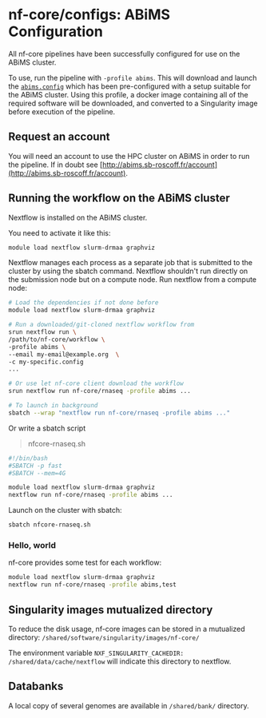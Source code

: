 # nf-core/configs: ABiMS Configuration

All nf-core pipelines have been successfully configured for use on the ABiMS cluster.

To use, run the pipeline with `-profile abims`. This will download and launch the [`abims.config`](../conf/abims.config) which has been pre-configured with a setup suitable for the ABiMS cluster. Using this profile, a docker image containing all of the required software will be downloaded, and converted to a Singularity image before execution of the pipeline.

## Request an account

You will need an account to use the HPC cluster on ABiMS in order
to run the pipeline. If in doubt see [http://abims.sb-roscoff.fr/account](http://abims.sb-roscoff.fr/account).

## Running the workflow on the ABiMS cluster

Nextflow is installed on the ABiMS cluster.

You need to activate it like this:

```bash
module load nextflow slurm-drmaa graphviz
```

Nextflow manages each process as a separate job that is submitted to the cluster by using the sbatch command.
Nextflow shouldn't run directly on the submission node but on a compute node. Run nextflow from a compute node:

```bash
# Load the dependencies if not done before
module load nextflow slurm-drmaa graphviz

# Run a downloaded/git-cloned nextflow workflow from
srun nextflow run \
/path/to/nf-core/workflow \
-profile abims \
--email my-email@example.org  \
-c my-specific.config
...

# Or use let nf-core client download the workflow
srun nextflow run nf-core/rnaseq -profile abims ...

# To launch in background
sbatch --wrap "nextflow run nf-core/rnaseq -profile abims ..."
```

Or write a sbatch script

> nfcore-rnaseq.sh

```bash
#!/bin/bash
#SBATCH -p fast
#SBATCH --mem=4G

module load nextflow slurm-drmaa graphviz
nextflow run nf-core/rnaseq -profile abims ...
```

Launch on the cluster with sbatch:

```bash
sbatch nfcore-rnaseq.sh
```

### Hello, world

nf-core provides some test for each workflow:

```bash
module load nextflow slurm-drmaa graphviz
nextflow run nf-core/rnaseq -profile abims,test
```

## Singularity images mutualized directory

To reduce the disk usage, nf-core images can be stored in a mutualized directory: `/shared/software/singularity/images/nf-core/`

The environment variable `NXF_SINGULARITY_CACHEDIR: /shared/data/cache/nextflow` will indicate this directory to nextflow.

## Databanks

A local copy of several genomes are available in `/shared/bank/` directory.
